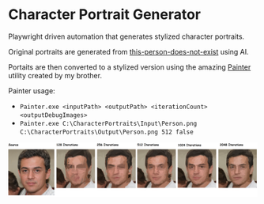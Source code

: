 # Character Portrait Generator

Playwright driven automation that generates stylized character portraits.

Original portraits are generated from [this-person-does-not-exist](https://this-person-does-not-exist.com/en) using AI.

Portaits are then converted to a stylized version using the amazing [Painter](https://github.com/kkestell/painter) utility created by my brother.

Painter usage:
- `Painter.exe <inputPath> <outputPath> <iterationCount> <outputDebugImages>`
- `Painter.exe C:\CharacterPortraits\Input\Person.png C:\CharacterPortraits\Output\Person.png 512 false`

![Example image](./img/example.png)
